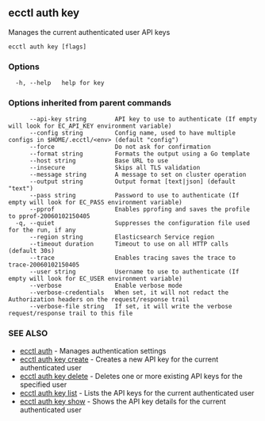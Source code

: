 ## ecctl auth key

Manages the current authenticated user API keys

```
ecctl auth key [flags]
```

### Options

```
  -h, --help   help for key
```

### Options inherited from parent commands

```
      --api-key string        API key to use to authenticate (If empty will look for EC_API_KEY environment variable)
      --config string         Config name, used to have multiple configs in $HOME/.ecctl/<env> (default "config")
      --force                 Do not ask for confirmation
      --format string         Formats the output using a Go template
      --host string           Base URL to use
      --insecure              Skips all TLS validation
      --message string        A message to set on cluster operation
      --output string         Output format [text|json] (default "text")
      --pass string           Password to use to authenticate (If empty will look for EC_PASS environment variable)
      --pprof                 Enables pprofing and saves the profile to pprof-20060102150405
  -q, --quiet                 Suppresses the configuration file used for the run, if any
      --region string         Elasticsearch Service region
      --timeout duration      Timeout to use on all HTTP calls (default 30s)
      --trace                 Enables tracing saves the trace to trace-20060102150405
      --user string           Username to use to authenticate (If empty will look for EC_USER environment variable)
      --verbose               Enable verbose mode
      --verbose-credentials   When set, it will not redact the Authorization headers on the request/response trail
      --verbose-file string   If set, it will write the verbose request/response trail to this file
```

### SEE ALSO

* [ecctl auth](ecctl_auth.md)	 - Manages authentication settings
* [ecctl auth key create](ecctl_auth_key_create.md)	 - Creates a new API key for the current authenticated user
* [ecctl auth key delete](ecctl_auth_key_delete.md)	 - Deletes one or more existing API keys for the specified user
* [ecctl auth key list](ecctl_auth_key_list.md)	 - Lists the API keys for the current authenticated user
* [ecctl auth key show](ecctl_auth_key_show.md)	 - Shows the API key details for the current authenticated user

